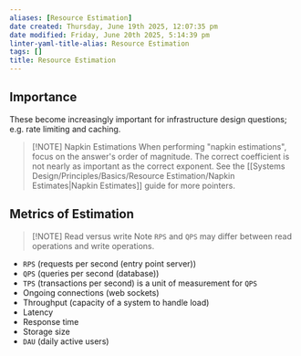 ```yaml
---
aliases: [Resource Estimation]
date created: Thursday, June 19th 2025, 12:07:35 pm
date modified: Friday, June 20th 2025, 5:14:39 pm
linter-yaml-title-alias: Resource Estimation
tags: []
title: Resource Estimation
---
```


## Importance

These become increasingly important for infrastructure design questions; e.g. rate limiting and caching.

> [!NOTE] Napkin Estimations
> When performing "napkin estimations", focus on the answer's order of magnitude. The correct coefficient is not nearly as important as the correct exponent. See the [[Systems Design/Principles/Basics/Resource Estimation/Napkin Estimates|Napkin Estimates]] guide for more pointers.

## Metrics of Estimation

> [!NOTE] Read versus write
> Note `RPS` and `QPS` may differ between read operations and write operations.

- `RPS` (requests per second (entry point server))
- `QPS` (queries per second (database))
- `TPS` (transactions per second) is a unit of measurement for `QPS`
- Ongoing connections (web sockets)
- Throughput (capacity of a system to handle load)
- Latency
- Response time
- Storage size
- `DAU` (daily active users)
